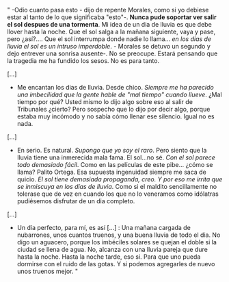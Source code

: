 " -Odio cuanto pasa esto - dijo de repente Morales, como si yo debiese estar al tanto de lo que significaba "esto"-. **Nunca pude soportar ver salir el sol despues de una tormenta**. Mi idea de un dia de lluvia es que debe llover hasta la noche. Que el sol salga a la mañana siguiente, vaya y pase, pero ¿así?.... Que el sol interrumpa donde nadie lo llama... *en los dias de lluvia el sol es un intruso imperdoble*. - Morales se detuvo un segundo y dejo entrever una sonrisa ausente-. No se preocupe. Estará pensando que la tragedia me ha fundido los sesos. No es para tanto.

[...]

- Me encantan los dias de lluvia. Desde chico. *Siempre me ha parecido una imbecilidad que la gente hable de "mal tiempo" cuando llueve*. ¿Mal tiempo por qué? Usted mismo lo dijo algo sobre eso al salir de Tribunales ¿cierto? Pero sospecho que lo dijo por decir algo, porque estaba muy incómodo y no sabía cómo llenar ese silencio. Igual no es nada.

[...]

- En serio. Es natural. *Supongo que yo soy el raro*. Pero siento que la lluvia tiene una inmerecida mala fama. El sol...no sé. *Con el sol parece todo demasiado fácil*. Como en las películas de este pibe... ¿cómo se llama? Palito Ortega. Esa supuesta ingenuidad siempre me saca de quicio. *El sol tiene demasiada propaganda, creo. Y por eso me irrita que se inmiscuya en los días de lluvia*. Como si el maldito sencillamente no tolerase que de vez en cuando los que no lo veneramos como idólatras pudiésemos disfrutar de un dia completo.

[...]

- Un día perfecto, para mí, es así [...] : Una mañana cargada de nubarrones, unos cuantos truenos, y una buena lluvia de todo el dia. No digo un aguacero, porque los imbéciles solares se quejan el doble si la ciudad se llena de agua. No, alcanza con una lluvia pareja que dure hasta la noche. Hasta la noche tarde, eso si. Para que uno pueda dormirse con el ruido de las gotas. Y si podemos agregarles de nuevo unos truenos mejor. "
